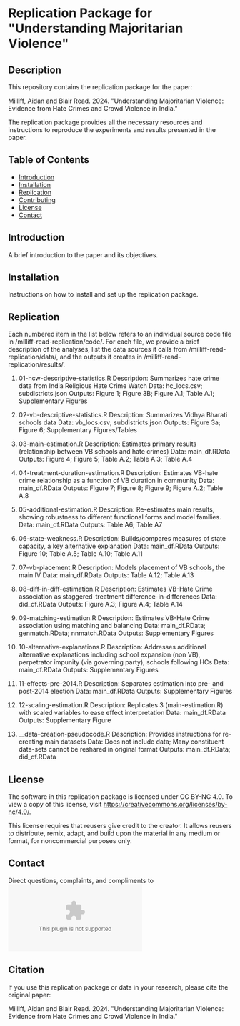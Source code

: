 # Replication Package for "Understanding Majoritarian Violence"

## Description

This repository contains the replication package for the paper:

Milliff, Aidan and Blair Read. 2024. "Understanding Majoritarian Violence: Evidence from Hate Crimes and Crowd Violence in India."

The replication package provides all the necessary resources and instructions to reproduce the experiments and results presented in the paper.

## Table of Contents

- [Introduction](#introduction)
- [Installation](#installation)
- [Replication](#replication)
- [Contributing](#contributing)
- [License](#license)
- [Contact](#contact)

## Introduction

A brief introduction to the paper and its objectives.

## Installation

Instructions on how to install and set up the replication package.

## Replication

Each numbered item in the list below refers to an individual source code file in /milliff-read-replication/code/. For each file, we provide a brief description of the analyses, list the data sources it calls from /milliff-read-replication/data/, and the outputs it creates in /milliff-read-replication/results/.

1. 01-hcw-descriptive-statistics.R
    Description: Summarizes hate crime data from India Religious Hate Crime Watch
    Data: hc_locs.csv; subdistricts.json
    Outputs: Figure 1; Figure 3B; Figure A.1; Table A.1; Supplementary Figures

2. 02-vb-descriptive-statistics.R
    Description: Summarizes Vidhya Bharati schools data
    Data: vb_locs.csv; subdistricts.json
    Outputs: Figure 3a; Figure 6; Supplementary Figures/Tables

3. 03-main-estimation.R
    Description: Estimates primary results (relationship between VB schools and hate crimes)
    Data: main_df.RData
    Outputs: Figure 4; Figure 5; Table A.2; Table A.3; Table A.4

4. 04-treatment-duration-estimation.R
    Description: Estimates VB-hate crime relationship as a function of VB duration in community
    Data: main_df.RData
    Outputs: Figure 7; Figure 8; Figure 9; Figure A.2; Table A.8

 5. 05-additional-estimation.R
    Description: Re-estimates main results, showing robustness to different functional forms and model families.
    Data: main_df.RData
    Outputs: Table A6; Table A7

6. 06-state-weakness.R
    Description: Builds/compares measures of state capacity, a key alternative explanation
    Data: main_df.RData
    Outputs: Figure 10; Table A.5; Table A.10; Table A.11

7. 07-vb-placement.R
    Description: Models placement of VB schools, the main IV
    Data: main_df.RData
    Outputs: Table A.12; Table A.13

8. 08-diff-in-diff-estimation.R
    Description: Estimates VB-Hate Crime association as staggered-treatment difference-in-differences
    Data: did_df.RData
    Outputs: Figure A.3; Figure A.4; Table A.14

9. 09-matching-estimation.R
    Description: Estimates VB-Hate Crime association using matching and balancing
    Data: main_df.RData; genmatch.RData; nnmatch.RData
    Outputs: Supplementary Figures

10. 10-alternative-explanations.R
    Description: Addresses additional alternative explanations including school expansion (non VB), perpetrator impunity (via governing party), schools following HCs
    Data: main_df.RData
    Outputs: Supplementary Figures

11. 11-effects-pre-2014.R
    Description: Separates estimation into pre- and post-2014 election
    Data: main_df.RData
    Outputs: Supplementary Figures

12. 12-scaling-estimation.R
    Description: Replicates 3 (main-estimation.R) with scaled variables to ease effect interpretation
    Data: main_df.RData
    Outputs: Supplementary Figure

13. __data-creation-pseudocode.R
    Description: Provides instructions for re-creating main datasets
    Data: Does not include data; Many constituent data-sets cannot be reshared in original format
    Outputs: main_df.RData; did_df.RData

## License

The software in this replication package is licensed under CC BY-NC 4.0. To view a copy of this license, visit https://creativecommons.org/licenses/by-nc/4.0/.

This license requires that reusers give credit to the creator. It allows reusers to distribute, remix, adapt, and build upon the material in any medium or format, for noncommercial purposes only.

## Contact

Direct questions, complaints, and compliments to ![Aidan Milliff](mailto:milliff.a@gmail.com)

## Citation

If you use this replication package or data in your research, please cite the original paper:

Milliff, Aidan and Blair Read. 2024. "Understanding Majoritarian Violence: Evidence from Hate Crimes and Crowd Violence in India."

